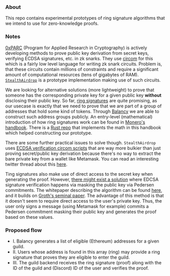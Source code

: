### About

This repo contains experimental prototypes of ring signature algorithms that we
intend to use for zero-knowledge proofs.

### Notes

[0xPARC](https://0xparc.org/about) (Program for Applied Research in
Cryptography) is actively developing methods to prove public key derivation
from secret keys, verifying ECDSA signatures, etc. in zk snarks. They use
[circom](https://docs.circom.io/) for this which is a fairly low level language
for writing zk snark circuits. Problem is, that these circuits contain millions
of constraints and require a significant amount of computational resources
(tens of gigabytes of RAM).
[`StealthAirdrop`](https://github.com/nalinbhardwaj/stealthdrop) is a prototype
implementation making use of such circuits.

We are looking for alternative solutions (more lightweight) to prove that
someone has the corresponding private key for a given public key **without**
disclosing their public key. So far, [ring
signatures](https://en.wikipedia.org/wiki/Ring_signature) are quite promising,
as our usecase is exactly that we need to prove that we are part of a group of
addresses that hold some kind of tokens. Through
[Balancy](https://github.com/zgendao/balancy) we are able to construct such
address groups publicly. An entry-level (mathematical) introduction of how ring
signatures work can be found in [Monero's
handbook](https://www.getmonero.org/library/Zero-to-Monero-2-0-0.pdf). There is
a [Rust repo](https://github.com/edwinhere/nazgul) that implements the math in
this handbook which helped constructing our prototype.

There are some further practical issues to solve though. `StealthAirdrop` uses
[ECDSA verification circom scripts](https://github.com/0xPARC/circom-ecdsa)
that are way more bulkier than just proving secret/public key derivation
because there's no way to extract the bare private key from a wallet like
Metamask. You can read an interesting twitter thread about this
[here](https://twitter.com/0xPARC/status/1493704577002049537?s=20&t=X-5Bs1oWNjmbTASp2T82DA).

Ting signatures also make use of direct access to the secret key when
generating the proof. However, [there might exist a
solution](https://github.com/cloudflare/zkp-ecdsa) where EDCSA signature
verification happens via masking the public key via Pedersen commitments. The
whitepaper describing the algorithm can be found
[here](https://eprint.iacr.org/2021/1183.pdf), and it builds on [Groth's
seminal paper](https://eprint.iacr.org/2014/764.pdf). The advantage of this
method is that it doesn't seem to require direct access to the user's private
key. Thus, the user only signs a message (using Metamask for example) commits a
Pedersen commitment masking their public key and generates the proof based on
these values.

### Proposed flow

-   I. Balancy generates a list of eligible (Ethereum) addresses for a given guild.
-  II. Users whose address is found in this array (ring) may provide a ring signature
       that proves they are eligible to enter the guild.
- III. The guild backend receives the ring signature (proof) along with the ID of the guild
       and (Discord) ID of the user and verifies the proof.

